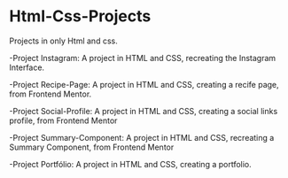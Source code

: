 # Html-Css-Projects
Projects in only Html and css.

-Project Instagram: A project in HTML and CSS, recreating the Instagram Interface.

-Project Recipe-Page: A project in HTML and CSS, creating a recife page, from Frontend Mentor.

-Project Social-Profile: A project in HTML and CSS, creating a social links profile, from Frontend Mentor

-Project Summary-Component: A project in HTML and CSS, recreating a Summary Component, from Frontend Mentor

-Project Portfólio: A project in HTML and CSS, creating a portfolio.

